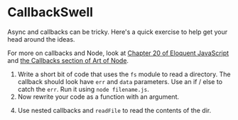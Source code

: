 # CallbackSwell

Async and callbacks can be tricky. Here's a quick exercise to help get your head around the ideas.

For more on callbacks and Node, look at [Chapter 20 of Eloquent JavaScript](http://eloquentjavascript.net/20_node.html) and [the Callbacks section of Art of Node](https://github.com/maxogden/art-of-node#callbacks).

1. Write a short bit of code that uses the `fs` module to read a directory. The callback should look have `err` and `data` parameters. Use an if / else to catch the `err`. Run it using `node filename.js`.
2. Now rewrite your code as a function with an argument.
<!-- 3. Quick sidestep: pull out the callback as a named function. -->
4. Use nested callbacks and `readFile` to read the contents of the dir.
